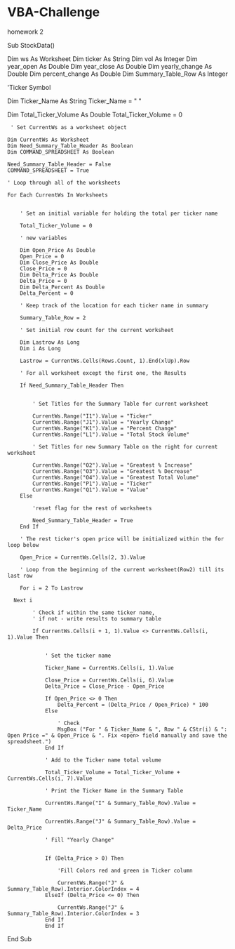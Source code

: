 # VBA-Challenge
homework 2







Sub StockData()

Dim ws As Worksheet
Dim ticker As String
Dim vol As Integer
Dim year_open As Double
Dim year_close As Double
Dim yearly_change As Double
Dim percent_change As Double
Dim Summary_Table_Row As Integer

'Ticker Symbol

 Dim Ticker_Name As String
        Ticker_Name = " "

 Dim Total_Ticker_Volume As Double
        Total_Ticker_Volume = 0
        
     ' Set CurrentWs as a worksheet object
    
    Dim CurrentWs As Worksheet
    Dim Need_Summary_Table_Header As Boolean
    Dim COMMAND_SPREADSHEET As Boolean
    
    Need_Summary_Table_Header = False
    COMMAND_SPREADSHEET = True
    
    ' Loop through all of the worksheets
    
    For Each CurrentWs In Worksheets
    

        ' Set an initial variable for holding the total per ticker name
       
        Total_Ticker_Volume = 0
        
        ' new variables
        
        Dim Open_Price As Double
        Open_Price = 0
        Dim Close_Price As Double
        Close_Price = 0
        Dim Delta_Price As Double
        Delta_Price = 0
        Dim Delta_Percent As Double
        Delta_Percent = 0
         
        ' Keep track of the location for each ticker name in summary
        
        Summary_Table_Row = 2
        
        ' Set initial row count for the current worksheet
        
        Dim Lastrow As Long
        Dim i As Long
        
        Lastrow = CurrentWs.Cells(Rows.Count, 1).End(xlUp).Row

        ' For all worksheet except the first one, the Results
        
        If Need_Summary_Table_Header Then
        
        
            ' Set Titles for the Summary Table for current worksheet
            
            CurrentWs.Range("I1").Value = "Ticker"
            CurrentWs.Range("J1").Value = "Yearly Change"
            CurrentWs.Range("K1").Value = "Percent Change"
            CurrentWs.Range("L1").Value = "Total Stock Volume"
            
            ' Set Titles for new Summary Table on the right for current worksheet
            
            CurrentWs.Range("O2").Value = "Greatest % Increase"
            CurrentWs.Range("O3").Value = "Greatest % Decrease"
            CurrentWs.Range("O4").Value = "Greatest Total Volume"
            CurrentWs.Range("P1").Value = "Ticker"
            CurrentWs.Range("Q1").Value = "Value"
        Else
        
            'reset flag for the rest of worksheets
            
            Need_Summary_Table_Header = True
        End If
        
        ' The rest ticker's open price will be initialized within the for loop below
        
        Open_Price = CurrentWs.Cells(2, 3).Value
        
        ' Loop from the beginning of the current worksheet(Row2) till its last row
        
        For i = 2 To Lastrow
        
      Next i
      
            ' Check if within the same ticker name,
            ' if not - write results to summary table
            
            If CurrentWs.Cells(i + 1, 1).Value <> CurrentWs.Cells(i, 1).Value Then
            
            
                ' Set the ticker name
                
                Ticker_Name = CurrentWs.Cells(i, 1).Value
               
                Close_Price = CurrentWs.Cells(i, 6).Value
                Delta_Price = Close_Price - Open_Price
        
                If Open_Price <> 0 Then
                    Delta_Percent = (Delta_Price / Open_Price) * 100
                Else
                
                    ' Check
                    MsgBox ("For " & Ticker_Name & ", Row " & CStr(i) & ": Open Price =" & Open_Price & ". Fix <open> field manually and save the spreadsheet.")
                End If
                
                ' Add to the Ticker name total volume
                
                Total_Ticker_Volume = Total_Ticker_Volume + CurrentWs.Cells(i, 7).Value
                
                ' Print the Ticker Name in the Summary Table
                
                CurrentWs.Range("I" & Summary_Table_Row).Value = Ticker_Name
                
                CurrentWs.Range("J" & Summary_Table_Row).Value = Delta_Price
                
                ' Fill "Yearly Change"
    
                
                If (Delta_Price > 0) Then
                
                    'Fill Colors red and green in Ticker column
                    
                    CurrentWs.Range("J" & Summary_Table_Row).Interior.ColorIndex = 4
                ElseIf (Delta_Price <= 0) Then
                   
                    CurrentWs.Range("J" & Summary_Table_Row).Interior.ColorIndex = 3
                End If
                End If
                
        
End Sub
